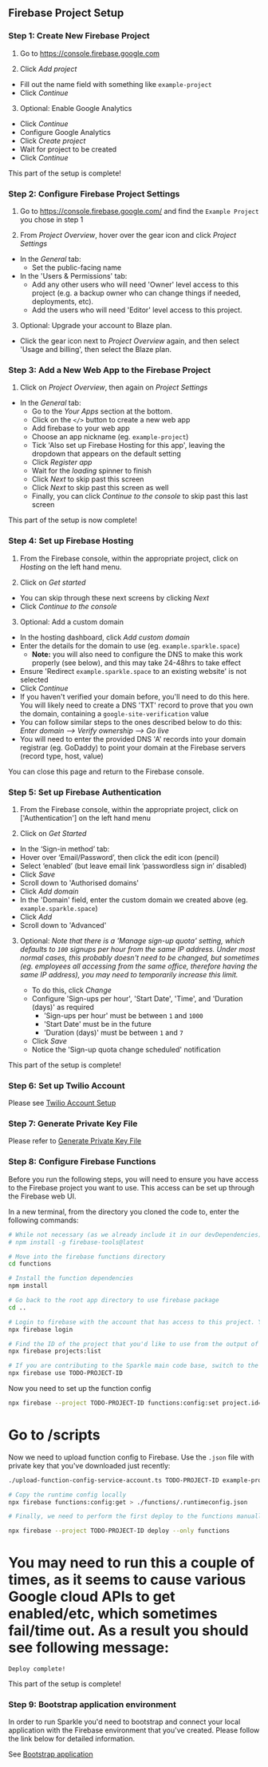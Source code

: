 ## Firebase Project Setup

### Step 1: Create New Firebase Project

1. Go to https://console.firebase.google.com

2. Click _Add project_

- Fill out the name field with something like `example-project`
- Click _Continue_

3. Optional: Enable Google Analytics

- Click _Continue_
- Configure Google Analytics
- Click _Create project_
- Wait for project to be created
- Click _Continue_

This part of the setup is complete!

### Step 2: Configure Firebase Project Settings

1. Go to https://console.firebase.google.com/ and find the `Example Project` you
   chose in step 1

2. From _Project Overview_, hover over the gear icon and click _Project
   Settings_

- In the _General_ tab:
  - Set the public-facing name
- In the 'Users & Permissions' tab:
  - Add any other users who will need 'Owner' level access to this project (e.g.
    a backup owner who can change things if needed, deployments, etc).
  - Add the users who will need 'Editor' level access to this project.

3. Optional: Upgrade your account to Blaze plan.

- Click the gear icon next to _Project Overview_ again, and then select 'Usage
  and billing', then select the Blaze plan.

### Step 3: Add a New Web App to the Firebase Project

1. Click on _Project Overview_, then again on _Project Settings_

- In the _General_ tab:
  - Go to the _Your Apps_ section at the bottom.
  - Click on the `</>` button to create a new web app
  - Add firebase to your web app
  - Choose an app nickname (eg. `example-project`)
  - Tick 'Also set up Firebase Hosting for this app', leaving the dropdown that
    appears on the default setting
  - Click _Register app_
  - Wait for the _loading_ spinner to finish
  - Click _Next_ to skip past this screen
  - Click _Next_ to skip past this screen as well
  - Finally, you can click _Continue to the console_ to skip past this last
    screen

This part of the setup is now complete!

### Step 4: Set up Firebase Hosting

1. From the Firebase console, within the appropriate project, click on _Hosting_
   on the left hand menu.

2. Click on _Get started_

- You can skip through these next screens by clicking _Next_
- Click _Continue to the console_

3. Optional: Add a custom domain

- In the hosting dashboard, click _Add custom domain_
- Enter the details for the domain to use (eg. `example.sparkle.space`)
  - **Note:** you will also need to configure the DNS to make this work properly
    (see below), and this may take 24-48hrs to take effect
- Ensure 'Redirect `example.sparkle.space` to an existing website' is not
  selected
- Click _Continue_
- If you haven't verified your domain before, you'll need to do this here. You
  will likely need to create a DNS 'TXT' record to prove that you own the
  domain, containing a `google-site-verification` value
- You can follow similar steps to the ones described below to do this: _Enter
  domain --> Verify ownership --> Go live_
- You will need to enter the provided DNS 'A' records into your domain registrar
  (eg. GoDaddy) to point your domain at the Firebase servers (record type, host,
  value)

You can close this page and return to the Firebase console.

### Step 5: Set up Firebase Authentication

1. From the Firebase console, within the appropriate project, click on
   ['Authentication'] on the left hand menu

2. Click on _Get Started_

- In the ‘Sign-in method’ tab:
- Hover over ‘Email/Password’, then click the edit icon (pencil)
- Select ‘enabled’ (but leave email link ‘passwordless sign in’ disabled)
- Click _Save_
- Scroll down to 'Authorised domains'
- Click _Add domain_
- In the 'Domain' field, enter the custom domain we created above (eg.
  `example.sparkle.space`)
- Click _Add_
- Scroll down to 'Advanced'

3. Optional: _Note that there is a 'Manage sign-up quota' setting, which
   defaults to `100` signups per hour from the same IP address. Under most
   normal cases, this probably doesn't need to be changed, but sometimes (eg.
   employees all accessing from the same office, therefore having the same IP
   address), you may need to temporarily increase this limit._

   - To do this, click _Change_
   - Configure 'Sign-ups per hour', 'Start Date', 'Time', and 'Duration (days)'
     as required
     - 'Sign-ups per hour' must be between `1` and `1000`
     - 'Start Date' must be in the future
     - 'Duration (days)' must be between `1` and `7`
   - Click _Save_
   - Notice the 'Sign-up quota change scheduled' notification

This part of the setup is complete!

### Step 6: Set up Twilio Account

Please see [Twilio Account Setup](twilio-configuration.md)

### Step 7: Generate Private Key File

Please refer to [Generate Private Key File](../scripts/README.md)

### Step 8: Configure Firebase Functions

Before you run the following steps, you will need to ensure you have access to
the Firebase project you want to use. This access can be set up through the
Firebase web UI.

In a new terminal, from the directory you cloned the code to, enter the
following commands:

```bash
# While not necessary (as we already include it in our devDependencies), you can install the firebase-tools globally if desired
# npm install -g firebase-tools@latest

# Move into the firebase functions directory
cd functions

# Install the function dependencies
npm install

# Go back to the root app directory to use firebase package
cd ..

# Login to firebase with the account that has access to this project. You'll be prompted to log in via Google OAuth.
npx firebase login

# Find the ID of the project that you'd like to use from the output of the command below:
npx firebase projects:list

# If you are contributing to the Sparkle main code base, switch to the 'staging' project, otherwise switch to 'example-project' or whichever environment you are developing against
npx firebase use TODO-PROJECT-ID
```

Now you need to set up the function config

```bash
npx firebase --project TODO-PROJECT-ID functions:config:set project.id=TODO-PROJECT-ID twilio.account_sid=TODO twilio.api_key=TODO twilio.api_secret=TODO stripe.endpoint_secret=TODO stripe.secret_key=TODO
```

# Go to <projectRoot>/scripts

Now we need to upload function config to Firebase. Use the `.json` file with
private key that you've downloaded just recently:

```bash
./upload-function-config-service-account.ts TODO-PROJECT-ID example-project-firebase-adminsdk-XXXXX-XXXXXXXXXX.json
```

```bash
# Copy the runtime config locally
npx firebase functions:config:get > ./functions/.runtimeconfig.json

# Finally, we need to perform the first deploy to the functions manually, to make sure all of the required cloud API's get enabled/etc, then after that, CI should be able to do it for us going forward:

npx firebase --project TODO-PROJECT-ID deploy --only functions
```

# You may need to run this a couple of times, as it seems to cause various Google cloud APIs to get enabled/etc, which sometimes fail/time out. As a result you should see following message:

```
Deploy complete!
```

This part of the setup is complete!

### Step 9: Bootstrap application environment

In order to run Sparkle you'd need to bootstrap and connect your local
application with the Firebase environment that you've created. Please follow the
link below for detailed information.

See [Bootstrap application](bootstrap-application.md)
